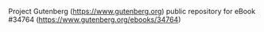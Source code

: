 Project Gutenberg (https://www.gutenberg.org) public repository for eBook #34764 (https://www.gutenberg.org/ebooks/34764)
